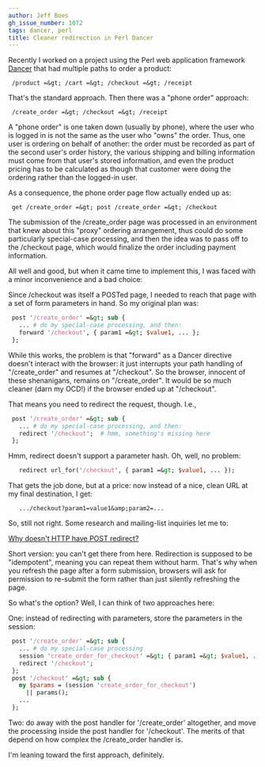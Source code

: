 ```yaml
---
author: Jeff Boes
gh_issue_number: 1072
tags: dancer, perl
title: Cleaner redirection in Perl Dancer
---
```




Recently I worked on a project using the Perl web application framework [Dancer](http://www.perldancer.org) that had multiple paths to order a product:

```nohighlight
 /product =&gt; /cart =&gt; /checkout =&gt; /receipt
```

That's the standard approach. Then there was a "phone order" approach:

```nohighlight
 /create_order =&gt; /checkout =&gt; /receipt
```

A "phone order" is one taken down (usually by phone), where the user who is logged in is not the same as the user who "owns" the order. Thus, one user is ordering on behalf of another: the order must be recorded as part of the second user's order history, the various shipping and billing information must come from that user's stored information, and even the product pricing has to be calculated as though that customer were doing the ordering rather than the logged-in user.

As a consequence, the phone order page flow actually ended up as:

```nohighlight
 get /create_order =&gt; post /create_order =&gt; /checkout
```

The submission of the /create_order page was processed in an environment that knew about this "proxy" ordering arrangement, thus could do some particularly special-case processing, and then the idea was to pass off to the /checkout page, which would finalize the order including payment information.

All well and good, but when it came time to implement this, I was faced with a minor inconvenience and a bad choice:

Since /checkout was itself a POSTed page, I needed to reach that page with a set of form parameters in hand. So my original plan was:

```perl
 post '/create_order' =&gt; sub {
   ... # do my special-case processing, and then:
   forward '/checkout', { param1 =&gt; $value1, ... };
 };
```

While this works, the problem is that "forward" as a Dancer directive doesn't interact with the browser: it just interrupts your path handling of "/create_order" and resumes at "/checkout". So the browser, innocent of these shenanigans, remains on "/create_order". It would be so much cleaner (darn my OCD!) if the browser ended up at "/checkout".

That means you need to redirect the request, though. I.e.,

```perl
 post '/create_order' =&gt; sub {
   ... # do my special-case processing, and then:
   redirect '/checkout';  # hmm, something's missing here
 };
```

Hmm, redirect doesn't support a parameter hash. Oh, well, no problem:

```perl
   redirect url_for('/checkout', { param1 =&gt; $value1, ... });
```

That gets the job done, but at a price: now instead of a nice, clean URL at my final destination, I get:

```nohighlight
   .../checkout?param1=value1&amp;param2=...
```

So, still not right. Some research and mailing-list inquiries let me to:

[
Why doesn't HTTP have POST redirect?
](http://programmers.stackexchange.com/questions/99894/why-doesnt-http-have-post-redirect)

Short version: you can't get there from here. Redirection is supposed to be "idempotent", meaning you can repeat them without harm. That's why when you refresh the page after a form submission, browsers will ask for permission to re-submit the form rather than just silently refreshing the page.

So what's the option? Well, I can think of two approaches here:

One: instead of redirecting with parameters, store the parameters in the session:

```perl
 post '/create_order' =&gt; sub {
   ... # do my special-case processing
   session 'create_order_for_checkout' =&gt; { param1 =&gt; $value1, ... };
   redirect '/checkout';
 };
 post '/checkout' =&gt; sub {
   my $params = (session 'create_order_for_checkout')
     || params();
   ...
 };
```

Two: do away with the post handler for '/create_order' altogether, and move the processing inside the post handler for '/checkout'. The merits of that depend on how complex the /create_order handler is.

I'm leaning toward the first approach, definitely.


